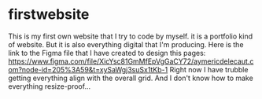 # firstwebsite
This is my first own website that I try to code by myself. it is a portfolio kind of website. But it is also everything digital that I'm producing.
Here is the link to the Figma file that I have created to design this pages: https://www.figma.com/file/XicYsc81GmMfEpVgGaCY72/aymericdelecaut.com?node-id=205%3A59&t=xySaWgj3suSx1tKb-1 
Right now I have trubble getting everything align with the overall grid. And I don't know how to make everything resize-proof...

